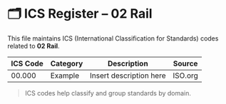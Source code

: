 # 🗂 ICS Register – 02 Rail

This file maintains ICS (International Classification for Standards) codes related to **02 Rail**.

| ICS Code | Category | Description | Source |
|----------|----------|-------------|--------|
| 00.000   | Example  | Insert description here | ISO.org |

> ICS codes help classify and group standards by domain.
